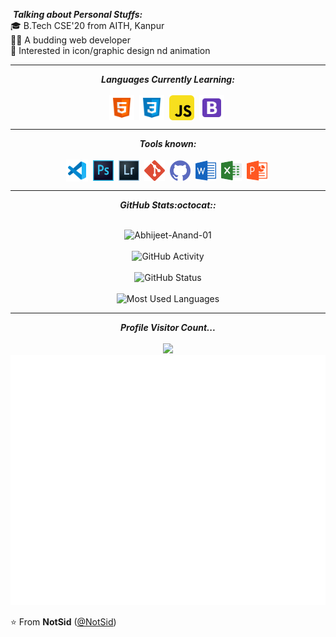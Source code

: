 <!-- <h1 align="center">Hello, &ltworld<img src="gif/Earth.gif" width="24px">/> <img src="gif/Hi.gif" width="30px">

  <p align = "center">
      <a href="https://www.linkedin.com/in/notsid/">
      <img align="center" alt="NotSid @LinkedIN" width="22px" src="handles/linkedin.svg" />
    </a>
      <a href="mailto:kumarsid6500@gmail.com">
      <img align="center" alt="NotSid @Mail" width="22px" src="handles/gmail.svg" />
    </a>
    <a href="https://www.facebook.com/">
      <img align="center" alt="NotSid @Facebook" width="24px" src="handles/facebook.svg" />
    </a>
    <a href="https://www.instagram.com/not._sid">
      <img align="center" alt="NotSid @Instagram" width="22px" src="handles/instagram.svg" />
    </a>
    <a href="https://www.hackerrank.com/knotsid?hr_r=1">
      <img align="center" alt="NotSid @Hackerrank" width="22px" src="handles/hackerrank.svg" />
    </a>
  </p>
</h1>

<p align="center">
  <em>
    This is <a href="https://github.com/knotsid"><b>NotSid</b></a>, B.Tech CSE'20 from <a href=""> <b> AITH </b>, Kanpur</a>. <br>
    A budding <b>Web Developer</b> <img src="gif/Developer.gif" width="30px"> and an <b>Open Source Enthusiast</b>&nbsp;<img src="gif/Designer.gif" width="36px">&nbsp,
    <br>who is <b>obsessed</b>
    with the idea of <b>improving</b> himself and wants a <b>platform</b> to 
    <b>grow</b> <img src="gif/Rocket.gif" width="18px"> and 
    <b>excel</b> <img src="gif/Medal.gif" width="20px">&nbsp.
  </em> 
  <br/>
  <i>I believe in <b><i>POWER OF COMMUNITY</i></b><br/>
    <strong>Share what you learn.</strong>
</p>
 <br />
 -->
&nbsp;**_Talking about Personal Stuffs:_**<br/>
🎓 B.Tech CSE'20 from AITH, Kanpur<br/>
👨‍💻 A budding web developer<br/>
🎯 Interested in icon/graphic design nd animation<br/>

<hr>

<p align="center">
<i><b>Languages Currently Learning:</b></i> 
  <br><br>
  <img align="center" src="languages/html5.svg" width="40px" />&nbsp;
  <img align="center" src="languages/css3.svg" width="40px" />&nbsp;
  <img align="center" src="languages/javascript.svg" width="40px" />&nbsp;
  <img align="center" src="languages/bootstrap.svg" width="40px" />&nbsp;
<!--   <img align="center" src="languages/reactjs.svg" width="40px" />&nbsp; -->
  <!---<img align="center" src="languages/java.svg" width="43px" />&nbsp;
  <img align="center" src="languages/angular.svg" width="35px" />&nbsp;
  <img align="center" src="languages/mysql.svg" width="45px" />&nbsp;
  <img align="center" src="languages/RegEx.png" width="40px" />&nbsp;--->
  
  
</p>

<hr>

<p align="center">
<i><b>Tools known:</b></i> 
  <br><br>
  <img align="center" src="tools/visualstudio.svg" width="35px" />&nbsp;
  <img align="center" src="tools/photoshop.svg" width="33px" />&nbsp;
  <img align="center" src="tools/lightroom.svg" width="33px" />&nbsp;
  <img align="center" src="tools/git.svg" width="33px" />&nbsp;
  <img align="center" src="tools/github.svg" width="33px" />&nbsp;
  <img align="center" src="tools/word.svg" width="33px" />&nbsp;
  <img align="center" src="tools/excel.svg" width="33px" />&nbsp;
  <img align="center" src="tools/powerpoint.svg" width="33px" />&nbsp;
  <!---<img align="center" src="tools/eclipse.svg" width="35px" />&nbsp;
  <img align="center" src="tools/vsdc.png" width="33px" />&nbsp;--->

</p>

<hr>

<p align = "center">
  <i><b>GitHub Stats:octocat::</b></i>
  <br><br>

<p align="center">
<img src = "https://github-readme-streak-stats.herokuapp.com?user=knotsid&theme=radical&ring=DD2727&fire=DD2727&dates=DD6227&sideNums=176FC5&sideLabels=1E90FF" alt="Abhijeet-Anand-01" /><br><br>
<img src = "https://lostgirljourney-on-github.herokuapp.com/graph?username=knotsid&theme=dracula&bg_color=000000&hide_border=true" alt="GitHub Activity" /><br><br>
<img src="https://github-readme-stats.vercel.app/api?username=knotsid&count_private=true&show_icons=true&theme=algolia" alt="GitHub Status"/><br><br>
<img src = "https://github-readme-stats.vercel.app/api/top-langs/?username=knotsid&show_icons=true&layout=compact&theme=algolia" alt="Most Used Languages">
</p>

<hr>

<p align="center"> 
  <i><b>Profile Visitor Count...</b></i><br><br>
  <img src="https://profile-counter.glitch.me/knotsid/count.svg" /><br>
  <img src="gif/hello.gif" height="400">
  
</p>

⭐️ From **NotSid** ([@NotSid](https://github.com/knotsid))
